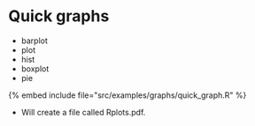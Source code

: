 # Quick graphs


* barplot
* plot
* hist
* boxplot
* pie

{% embed include file="src/examples/graphs/quick_graph.R" %}

* Will create a file called Rplots.pdf.


